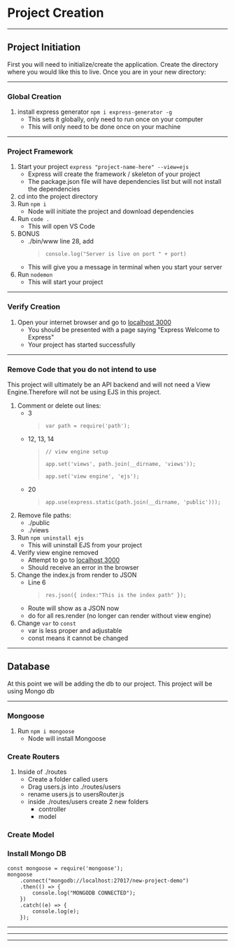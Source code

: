 # Project Creation

***

## Project Initiation
First you will need to initialize/create the application. Create the directory where you would like this to live. Once you are in your new directory: 

***

### Global Creation
1. install express generator ```npm i express-generator -g```  
    - This sets it globally, only need to run once on your computer
    - This  will only need to be done once on your machine

***

### Project Framework
1. Start your project ```express "project-name-here" --view=ejs```
    - Express will create the framework / skeleton of your project
    - The package.json file will have dependencies list but will not install the dependencies  
1. cd into the project directory
1. Run  ```npm i```
    - Node will initiate the project and download dependencies
1. Run  ```code .```
    - This will open VS Code
1. BONUS
    - ./bin/www line 28, add
        > ```console.log("Server is live on port " + port)```
    - This will give you a message in terminal when you start your server
1. Run  ```nodemon```
    - This will start your project

***

### Verify Creation
1. Open your internet browser and go to [localhost 3000](http://localhost:3000/)
    - You should be presented with a page saying "Express  Welcome to Express"
    - Your project has started successfully

***

### Remove Code that you do not intend to use
This project will ultimately be an API backend and will not need a View Engine.Therefore will not be using EJS in this project. 
1. Comment or delete out lines:
    - 3
        > ```var path = require('path');```
    - 12, 13, 14
        > ```// view engine setup```
        >
        > ```app.set('views', path.join(__dirname, 'views'));```
        >
        > ```app.set('view engine', 'ejs');```
    - 20
        > ```app.use(express.static(path.join(__dirname, 'public')));```
1. Remove file paths:
    - ./public
    - ./views
1. Run  ```npm uninstall ejs```
    - This will uninstall EJS from your project
1. Verify view engine removed
    - Attempt to go to [localhost 3000](http://localhost:3000/)
    - Should receive an error in the browser
1. Change the index.js from render to JSON
    - Line 6
        > ```res.json({ index:"This is the index path" });```
    - Route will show as a JSON now
    - do for all res.render (no longer can render without view engine)
1. Change ```var``` to ```const```
    - var is less proper and adjustable
    - const means it cannot be changed

***

## Database
At this point we will be adding the db to our project. This project will be using Mongo db

***

### Mongoose
1. Run  ```npm i mongoose```
    - Node will install Mongoose

### Create Routers

1. Inside of ./routes
    - Create a folder called users
    - Drag users.js into ./routes/users
    - rename users.js to usersRouter.js
    - inside ./routes/users create 2 new folders
        - controller
        - model

### Create Model

### Install Mongo DB
```
const mongoose = require('mongoose');
mongoose
	.connect("mongodb://localhost:27017/new-project-demo")
	.then(() => {
		console.log("MONGODB CONNECTED");
	})
	.catch((e) => {
		console.log(e);
	});
```
***
***
***